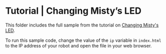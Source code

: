 # Tutorial | Changing Misty’s LED

This folder includes the full sample from the tutorial on [Changing Misty's LED](https://docs.mistyrobotics.com/coding/using-remote-commands/tutorials/#changing-misty-s-led). 

To run this sample code, change the value of the `ip` variable in `index.html` to the IP address of your robot and open the file in your web browser.